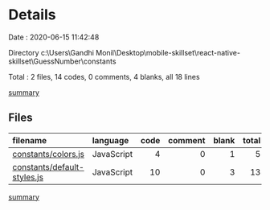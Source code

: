 # Details

Date : 2020-06-15 11:42:48

Directory c:\Users\Gandhi Monil\Desktop\mobile-skillset\react-native-skillset\GuessNumber\constants

Total : 2 files,  14 codes, 0 comments, 4 blanks, all 18 lines

[summary](results.md)

## Files
| filename | language | code | comment | blank | total |
| :--- | :--- | ---: | ---: | ---: | ---: |
| [constants/colors.js](/constants/colors.js) | JavaScript | 4 | 0 | 1 | 5 |
| [constants/default-styles.js](/constants/default-styles.js) | JavaScript | 10 | 0 | 3 | 13 |

[summary](results.md)